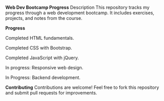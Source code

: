 **Web Dev Bootcamp Progress**
Description
This repository tracks my progress through a web development bootcamp. It includes exercises, projects, and notes from the course.

**Progress**

 Completed HTML fundamentals.
 
 Completed CSS with Bootstrap.
 
 Completed JavaScript with jQuery.
 
 In progress: Responsive web design.
 
 In Progress: Backend development.
 
**Contributing**
Contributions are welcome! Feel free to fork this repository and submit pull requests for improvements.

